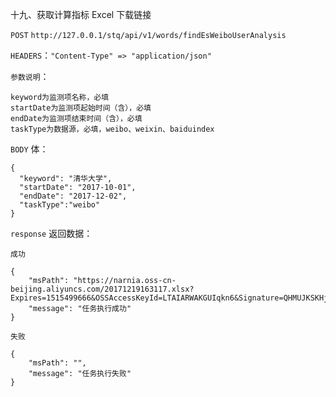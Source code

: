 十九、获取计算指标 Excel 下载链接

`POST` `http://127.0.0.1/stq/api/v1/words/findEsWeiboUserAnalysis`

`HEADERS`：`"Content-Type" => "application/json"`

`参数说明`：

```
keyword为监测项名称，必填
startDate为监测项起始时间（含），必填
endDate为监测项结束时间（含），必填
taskType为数据源，必填，weibo、weixin、baiduindex
```

`BODY` 体：

```
{
  "keyword": "清华大学",
  "startDate": "2017-10-01",
  "endDate": "2017-12-02",
  "taskType":"weibo"
}
```

`response` 返回数据：

```
成功

{
    "msPath": "https://narnia.oss-cn-beijing.aliyuncs.com/20171219163117.xlsx?Expires=1515499666&OSSAccessKeyId=LTAIARWAKGUIqkn6&Signature=QHMUJKSKHjsZM6Ob91mjQ6tzrw0%3D",
    "message": "任务执行成功"
}

失败

{
    "msPath": "",
    "message": "任务执行失败"
}
```



